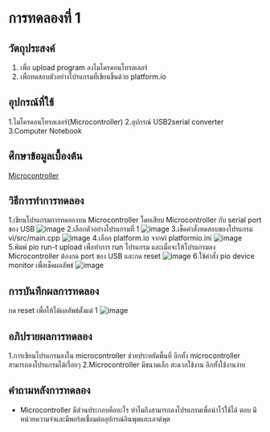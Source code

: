 # การทดลองที่ 1 

## วัตถุประสงค์
 1. เพื่อ upload program ลงไมโครคอนโทรลเลอร์
 2. เพื่อทดสอบตัวอย่างโปรแกรมที่เขียนขึ้นด้วย platform.io

## อุปกรณ์ที่ใช้
1.ไมโครคอนโทรลเลอร์(Microcontroller)
2.อุปกรณ์ USB2serial converter
3.Computer Notebook 

## ศึกษาข้อมูลเบื้องต้น
[Microcontroller](http://www.rtc.ac.th/vcharkarn/280661.pdf)

## วิธีการทำการทดลอง
1.เขียนโปรแกรมการทดลองบน Microcontroller โดยเสียบ Microcontroller กับ serial port ของ USB 
![image](https://user-images.githubusercontent.com/80879900/112399530-f7340a80-8d38-11eb-944f-bd0cb2f2f19c.png)
2.เลือกตัวอย่างโปรแกรมที่ 1
![image](https://user-images.githubusercontent.com/80879900/112399748-63167300-8d39-11eb-997d-240bd5b44741.png)
3.เช็คคำสั่งทดสอบของโปรแกรม vi/src/main.cpp
![image](https://user-images.githubusercontent.com/80879900/112399980-e1731500-8d39-11eb-8abc-a6b042c02367.png)
4.เลือก platform.io จากvi platformio.ini
![image](https://user-images.githubusercontent.com/80879900/112400077-21d29300-8d3a-11eb-876a-0bec9d6b642e.png)
5.พิมพ์ pio run-t upload เพื่อทำการ run โปรแกรม และเมื่อจะให้โปรแกรมลง Microcontroller ต้องกด port ของ USB และกด reset
![image](https://user-images.githubusercontent.com/80879900/112400390-e1bfe000-8d3a-11eb-94ff-c5115c0c06fb.png)
6.ใช้คำสั่ง pio device monitor เพื่อเช็คผลลัพธ์
![image](https://user-images.githubusercontent.com/80879900/112400500-103dbb00-8d3b-11eb-9672-cdbdba36dc59.png)

## การบันทึกผลการทดลอง
กด reset เพื่อให้ได้ผลลัพธ์ตั้งแต่ 1
![image](https://user-images.githubusercontent.com/80879900/112400592-424f1d00-8d3b-11eb-88ca-f2a84f57857c.png)


## อภิปรายผลการทดลอง
1.การเขียนโปรแกรมลงใน microcontroller ช่วยประหยัดพื้นที่ อีกทั้ง microcontroller สามารถลงโปรแกรมได้เรื่อยๆ
2.Microcontroller มีขนาดเล็ก สะดวกใช้งาน อีกทั้งใช้งานง่าย 

## คำถามหลังการทดลอง
- Microcontroller มีส่วนประกอบคืออะไร ทำไมถึงสามารถลงโปรแกรมเพื่อนำไว้ใช้ได้
ตอบ มีหน่วยความจำและมีพอร์ตเชื่อมต่ออุปกรณ์อินพุตและเอาต์พุต

